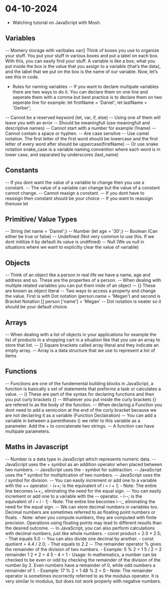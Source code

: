 # 04-10-2024

- Watching tutorial on JavaScript with Mosh.

## Variables

-- Momery storage with varibales var()
    Think of boxes you use to organize your stuff. You put your stuff in various boxes and put a label on each box. With this, you can easily find your stuff. A variable is like a box; what you put inside the box is the value that you assign to a variable (that’s the data), and the label that we put on the box is the name of our variable. Now, let’s see this in code.

- Rules for naming variables
-- If you want to declare multipale variables there are two ways to do it. You can declare them on one line and seperate them with a comma but best practice is to declare them on two seperate line 
    for example: 
    let firstName = 'Daniel';
    let lastName = 'Gerber';

-- Cannot be a reserved keyword (let, var, if, else)
-- Using one of them will leave you with an error
-- Should be meaningfull (use meaningfull and descriptive names)
-- Cannot start with a number for example (1name)
-- Cannot contain a space or hyphen. 
-- Are case sensitve
-- Use camel notation. The first letter of the first word should be lowercase and the first letter of every word after should be uppercase(firstName)
-- Or use snake notation snake_case is a variable naming convention where each word is in lower case, and separated by underscores (last_name)

## Constants

-- If you dont want the value of a variable to change then you use a constant. 
-- The value of a variable can change but the value of a constant cannot change. 
-- Cannot reasign a constant.
-- If you dont have to reassign then constant should be your choice 
-- If you want to reassign thenuse let

## Primitive/ Value Types

-- String (let name = 'Daniel';)
-- Number (let age = '30';)
-- Boolean (Can either be true or false)
-- Undefined (Not very common to use this. If we dont initilize it by default its value is undifined)
-- Null (We us null in situations where we want to explicitly clear the value of variable)

## Objects

-- Think of an object like a person in real life we have a name, age and address and so. These are the properties of a person. 
-- When dealing with multiple related variables you can put them inide of an object 
-- {} These are known as object literal
-- Two ways to access a property and change the value. First is with Dot notation (person.name = 'Megan') and second is Bracket Notation [] person ['name'] = 'Megan'
-- Dot notation is neater so it should be your default choice. 

## Arrays

-- When dealing with a list of objects in your applications for example the list of products in a shopping cart in a situation like that you use an array to store that list.
-- [] Square brackets called array literal and they indicate an empty array.
-- Array is a data structure that we use to represent a list of items

## Functions

-- Functions are one of the fundemental building blocks in JavaScript, a function is basically s set of statements that preforms a task or calculates a value.
-- () These are part of the syntax for declaring functions and then you put curly brackets {}
-- Whatever you put inside the curly brackets {} are refered to as the body of the function.
-- When declaring a Function you dont need to add a semicolon at the end of the curly bracket because we are not declairing it as a variable (Function Declairation)
-- You can add a variable in between a parentheses () we refer to this variable as a parameter. Add the + to concatenate two strings.
-- A function can have multipale parameters.

## Maths in Javascript

-- Number is a data type in JavaScript which represents numeric data.
-- JavaScript uses the + symbol as an addition operator when placed between two numbers.
-- JavaScript uses the - symbol for subtraction.
-- JavaScript uses the * symbol for multiplication of two numbers.
-- JavaScript uses the / symbol for division.
-- You can easily increment or add one to a variable with the ++ operator.
    - *i++;* is the equivalent of *i = i + 1;* 
    - Note: The entire line becomes i++;, eliminating the need for the equal sign.
-- You can easily increment or add one to a variable with the -- operator.
    - *i--;* is the equivalent of *i = i - 1;* 
    - Note: The entire line becomes i--;, eliminating the need for the equal sign.
-- We can store decimal numbers in variables too. Decimal numbers are sometimes referred to as floating point numbers or floats.
    - Note: when you compute numbers, they are computed with finite precision. Operations using floating points may lead to different results than the desired outcome.
-- In JavaScript, you can also perform calculations with decimal numbers, just like whole numbers.
    - const product = 2.0 * 2.5;
    - That equals 5.0
-- You can also divide one decimal by another.
    - const quotient = 4.4 / 2.0;
    - That equals to 2.2
-- The remainder operator % gives the remainder of the division of two numbers.
    - Example: 5 % 2 = 1
               5 / 2 = 2 remainder 1
               2 * 2 = 4
               5 - 4 = 1
    - Usage: In mathematics, a number can be checked to be even or odd by checking the remainder of the division of the number by 2. Even numbers have a        remainder of 0, while odd numbers a remainder of 1.
    - Example: 17 % 2 = 1
               48 % 2 = 0
    - Note: The remainder operator is sometimes incorrectly referred to as the modulus operator. It is very similar to modulus, but does not work properly with negative numbers.
